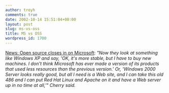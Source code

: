 ```yaml
---
author: troyh
comments: true
date: 2002-10-14 15:51:04+00:00
layout: post
slug: ms-vs-oss
title: MS vs OSS
wordpress_id: 1700
---
```


[News: Open source closes in on Microsoft](http://zdnet.com.com/2100-1104-961903.html): _"Now they look at something like Windows XP and say, 'OK, it's more stable, but I have to buy new machines. I don't think Microsoft has ever made a version of its products that used less resources than the previous version.' Or, 'Windows 2000 Server looks really good, but all I need is a Web site, and I can take this old 486 and I can put Red Hat Linux and Apache on it and have a Web server up in no time at all,'" Cherry said._
